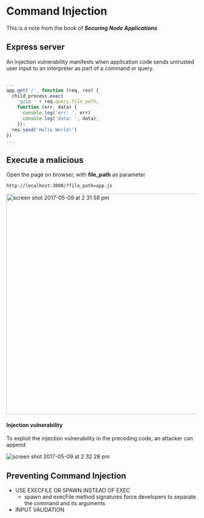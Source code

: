 # Command Injection
This is a note from the book of __*Securing Node Applications*__



## Express server
An injection vulnerability manifests when application code sends untrusted user input to an interpreter as part of a command or query.
```js

...
app.get('/', function (req, res) {
  child_process.exec(
    'gzip ' + req.query.file_path,
    function (err, data) {
      console.log('err: ', err)
      console.log('data: ', data);
    });
  res.send('Hello World!')
})
...

```

## Execute a malicious

Open the page on browser, with __file_path__ as parameter
```
http://localhost:3000/?file_path=app.js
```
<img width="581" alt="screen shot 2017-05-09 at 2 31 58 pm" src="https://cloud.githubusercontent.com/assets/5538753/25838624/a5ad81d8-34c6-11e7-8f24-7e309b1ac1f5.png">



#### Injection vulnerability
To exploit the injection vulnerability in the preceding code, an attacker can append

![screen shot 2017-05-09 at 2 32 28 pm](https://cloud.githubusercontent.com/assets/5538753/25838187/776ebcbc-34c4-11e7-88cd-283e727eab74.jpg)



## Preventing Command Injection
 - USE EXECFILE OR SPAWN INSTEAD OF EXEC
    - spawn and execFile method signatures force developers to separate the command and its arguments
 - INPUT VALIDATION
